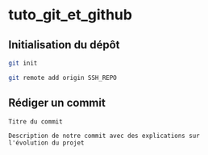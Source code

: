 # tuto_git_et_github

## Initialisation du dépôt

```bash
git init

git remote add origin SSH_REPO
```
## Rédiger un commit

```
Titre du commit

Description de notre commit avec des explications sur
l'évolution du projet
```